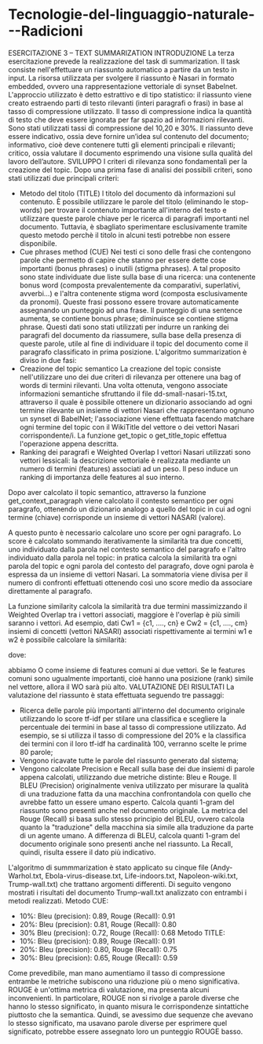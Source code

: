 # Tecnologie-del-linguaggio-naturale---Radicioni


ESERCITAZIONE 3 – TEXT SUMMARIZATION
INTRODUZIONE 
La terza esercitazione prevede la realizzazione del task di summarization. Il task consiste nell'effettuare un riassunto automatico a partire da un testo in input. La risorsa utilizzata per svolgere il riassunto è Nasari in formato embedded, ovvero una rappresentazione vettoriale di synset Babelnet. 
L'approccio utilizzato è detto estrattivo e di tipo statistico: il riassunto viene creato estraendo parti di testo rilevanti (interi paragrafi o frasi) in base al tasso di compressione utilizzato. Il tasso di compressione indica la quantità di testo che deve essere ignorata per far spazio ad informazioni rilevanti. Sono stati utilizzati tassi di compressione del 10,20 e 30%.
Il riassunto deve essere indicativo, ossia deve fornire un’idea sul contenuto del documento; informativo, cioè deve contenere tutti gli elementi principali e rilevanti; critico, ossia valutare il documento esprimendo una visione sulla qualità del lavoro dell’autore.
SVILUPPO
I criteri di rilevanza sono fondamentali per la creazione del topic. Dopo una prima fase di analisi dei possibili criteri, sono stati utilizzati due principali criteri:
-	Metodo del titolo (TITLE)
l titolo del documento dà informazioni sul contenuto. È possibile utilizzare le parole del titolo (eliminando le stop-words) per trovare il contenuto importante all'interno del testo e utilizzare queste parole chiave per le ricerca di paragrafi importanti nel documento. Tuttavia, è sbagliato sperimentare esclusivamente tramite questo metodo perchè il titolo in alcuni testi potrebbe non essere disponibile.
-	Cue phrases method (CUE)
Nei testi ci sono delle frasi che contengono parole che permetto di capire che stanno per essere dette cose importanti (bonus phrases) o inutili (stigma phrases). A tal proposito sono state individuate due liste sulla base di una ricerca: una contenente bonus word (composta prevalentemente da comparativi, superlativi, avverbi...) e l'altra contenente stigma word (composta esclusivamente da pronomi). Queste frasi possono essere trovare automaticamente assegnando un punteggio ad una frase. Il punteggio di una sentence aumenta, se contiene bonus phrase; diminuisce se contiene stigma phrase. Questi dati sono stati utilizzati per indurre un ranking dei paragrafi del documento da riassumere, sulla base della presenza di queste parole, utile al fine di individuare il topic del documento come il paragrafo classificato in prima posizione.
L'algoritmo summarization è diviso in due fasi:
-	Creazione del topic semantico
La creazione del topic consiste nell'utilizzare uno dei due criteri di rilevanza per ottenere una bag of words di termini rilevanti. Una volta ottenuta, vengono associate informazioni semantiche sfruttando il file dd-small-nasari-15.txt, attraverso il quale è possibile ottenere un dizionario associando ad ogni termine rilevante un insieme di vettori Nasari che rappresentano ognuno un synset di BabelNet; l'associazione viene effettuata facendo matchare ogni termine del topic con il WikiTitle del vettore o dei vettori Nasari corrispondente/i. La funzione get_topic o get_title_topic effettua l'operazione appena descritta.
-	Ranking dei paragrafi e Weighted Overlap
I vettori Nasari utilizzati sono vettori lessicali: la descrizione vettoriale è realizzata mediante un numero di termini (features) associati ad un peso. Il peso induce un ranking di importanza delle features al suo interno. 

Dopo aver calcolato il topic semantico, attraverso la funzione get_context_paragraph viene calcolato il contesto semantico per ogni paragrafo, ottenendo un dizionario analogo a quello del topic in cui ad ogni termine (chiave) corrisponde un insieme di vettori NASARI (valore).

A questo punto è necessario calcolare uno score per ogni paragrafo. Lo score è calcolato sommando iterativamente la similarità tra due concetti, uno individuato dalla parola nel contesto semantico del paragrafo e l'altro individuato dalla parola nel topic: in pratica calcola la similarità tra ogni parola del topic e ogni parola del contesto del paragrafo, dove ogni parola è espressa da un insieme di vettori Nasari. La sommatoria viene divisa per il numero di confronti effettuati ottenendo così uno score medio da associare direttamente al paragrafo.

La funzione similarity calcola la similarità tra due termini massimizzando il Weighted Overlap tra i vettori associati, maggiore è l'overlap è più simili saranno i vettori. Ad esempio, dati Cw1 = {c1, ...., cn} e Cw2 = {c1, ...., cm} insiemi di concetti (vettori NASARI) associati rispettivamente ai termini w1 e w2 è possibile calcolare la similarità:
 
dove:
 
abbiamo O come insieme di features comuni ai due vettori. Se le features comuni sono ugualmente importanti, cioè hanno una posizione (rank) simile nel vettore, allora il WO sarà più alto.
VALUTAZIONE DEI RISULTATI
La valutazione del riassunto è stata effettuata seguendo tre passaggi:
-	Ricerca delle parole più importanti all'interno del documento originale utilizzando lo score tf-idf per stilare una classifica e scegliere la percentuale dei termini in base al tasso di compressione utilizzato. Ad esempio, se si utilizza il tasso di compressione del 20% e la classifica dei termini con il loro tf-idf ha cardinalità 100, verranno scelte le prime 80 parole;
-	Vengono ricavate tutte le parole del riassunto generato dal sistema;
-	Vengono calcolate Precision e Recall sulla base dei due insiemi di parole appena calcolati, utilizzando due metriche distinte: Bleu e Rouge.
Il BLEU (Precision) originalmente veniva utilizzato per misurare la qualità di una traduzione fatta da una macchina confrontandola con quello che avrebbe fatto un essere umano esperto. Calcola quanti 1-gram del riassunto sono presenti anche nel documento originale.
La metrica del Rouge (Recall) si basa sullo stesso principio del BLEU, ovvero calcola quanto la "traduzione" della macchina sia simile alla traduzione da parte di un agente umano. A differenza di BLEU, calcola quanti 1-gram del documento originale sono presenti anche nel riassunto. La Recall, quindi, risulta essere il dato più indicativo.

L'algoritmo di summmarization è stato applicato su cinque file (Andy-Warhol.txt, Ebola-virus-disease.txt, Life-indoors.txt, Napoleon-wiki.txt, Trump-wall.txt) che trattano argomenti differenti. Di seguito vengono mostrati i risultati del documento Trump-wall.txt analizzato con entrambi i metodi realizzati.
Metodo CUE:
-	10%: Bleu (precision): 0.89, Rouge (Recall): 0.91
-	20%: Bleu (precision): 0.81, Rouge (Recall): 0.80
-	30% Bleu (precision): 0.72, Rouge (Recall): 0.68
Metodo TITLE:
-	10%: Bleu (precision): 0.89, Rouge (Recall): 0.91
-	20%: Bleu (precision): 0.80, Rouge (Recall): 0.75
-	30%: Bleu (precision): 0.65, Rouge (Recall): 0.59

Come prevedibile, man mano aumentiamo il tasso di compressione entrambe le metriche subiscono una riduzione più o meno significativa. 
ROUGE è un'ottima metrica di valutazione, ma presenta alcuni inconvenienti. In particolare, ROUGE non si rivolge a parole diverse che hanno lo stesso significato, in quanto misura le corrispondenze sintattiche piuttosto che la semantica. Quindi, se avessimo due sequenze che avevano lo stesso significato, ma usavano parole diverse per esprimere quel significato, potrebbe essere assegnato loro un punteggio ROUGE basso.
